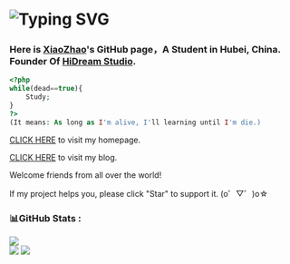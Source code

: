 # ![Typing SVG](https://readme-typing-svg.herokuapp.com?font=microsoft+yahei&size=30&duration=4000&color=2C68F7&center=true&width=360&height=50&lines=Hi,there!👋)

### Here is [XiaoZhao](https://xiaozhao233.top)'s GitHub page，A Student in Hubei, China. Founder Of [HiDream Studio](https://github.com/OSHiDream).

```php
<?php
while(dead==true){
    Study;
} 
?>
(It means: As long as I'm alive, I'll learning until I'm die.)
```

[CLICK HERE](https://xiaozhao233.top) to visit my homepage.

[CLICK HERE](https://blog.xiaozhao233.top) to visit my blog.

Welcome friends from all over the world!

If my project helps you, please click "Star" to support it. (o゜▽゜)o☆

### 📊GitHub Stats :
![](https://github-readme-stats.hichina.tk/api?username=XZCN233&theme=default&hide_border=false&include_all_commits=false&count_private=false)<br/>
![](https://github-readme-streak-stats.herokuapp.com/?user=XZCN233&theme=default&hide_border=false)
![](https://github-readme-stats.hichina.tk/api/top-langs/?username=XZCN233&theme=default&hide_border=false&include_all_commits=false&count_private=false&layout=compact)
